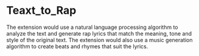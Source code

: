# Teaxt_to_Rap
The extension would use a natural language processing algorithm to analyze the text and generate rap lyrics that match the meaning, tone and style of the original text. The extension would also use a music generation algorithm to create beats and rhymes that suit the lyrics.
